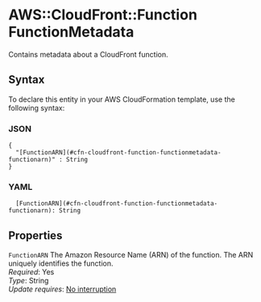 # AWS::CloudFront::Function FunctionMetadata<a name="aws-properties-cloudfront-function-functionmetadata"></a>

Contains metadata about a CloudFront function\.

## Syntax<a name="aws-properties-cloudfront-function-functionmetadata-syntax"></a>

To declare this entity in your AWS CloudFormation template, use the following syntax:

### JSON<a name="aws-properties-cloudfront-function-functionmetadata-syntax.json"></a>

```
{
  "[FunctionARN](#cfn-cloudfront-function-functionmetadata-functionarn)" : String
}
```

### YAML<a name="aws-properties-cloudfront-function-functionmetadata-syntax.yaml"></a>

```
  [FunctionARN](#cfn-cloudfront-function-functionmetadata-functionarn): String
```

## Properties<a name="aws-properties-cloudfront-function-functionmetadata-properties"></a>

`FunctionARN`  <a name="cfn-cloudfront-function-functionmetadata-functionarn"></a>
The Amazon Resource Name \(ARN\) of the function\. The ARN uniquely identifies the function\.  
*Required*: Yes  
*Type*: String  
*Update requires*: [No interruption](https://docs.aws.amazon.com/AWSCloudFormation/latest/UserGuide/using-cfn-updating-stacks-update-behaviors.html#update-no-interrupt)
